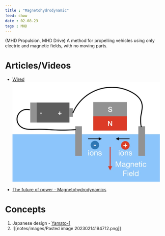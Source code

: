 ```yaml
---
title : "Magnetohydrodynamic"
feed: show
date : 02-08-23
tags : MHD
---
```

(MHD Propulsion, MHD Drive) A method for propelling vehicles using only electric and magnetic fields, with no moving parts.
# Articles/Videos
- [Wired](https://www.wired.com/story/the-magnetohydrodynamic-drive-is-realand-you-can-build-one/)
![](notes/aviation/images/MHD.png)

- [The future of power - Magnetohydrodynamics](https://www.youtube.com/watch?v=xg8I1Lrbcd0 )


# Concepts

1. Japanese design - [Yamato-1](https://en.wikipedia.org/wiki/Yamato_1)
3. ![[notes/images/Pasted image 20230214194712.png]]